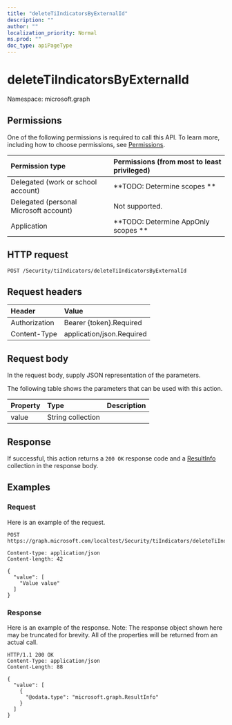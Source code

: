 ```yaml
---
title: "deleteTiIndicatorsByExternalId"
description: ""
author: ""
localization_priority: Normal
ms.prod: ""
doc_type: apiPageType
---
```


# deleteTiIndicatorsByExternalId

Namespace: microsoft.graph



## Permissions
One of the following permissions is required to call this API. To learn more, including how to choose permissions, see [Permissions](/concepts/permissions-reference.md).

|Permission type|Permissions (from most to least privileged)|
|:---|:---|
|Delegated (work or school account)|**TODO: Determine scopes **|
|Delegated (personal Microsoft account)|Not supported.|
|Application|**TODO: Determine AppOnly scopes **|

## HTTP request
<!-- {
  "blockType": "ignored"
}
-->
``` http
POST /Security/tiIndicators/deleteTiIndicatorsByExternalId
```

## Request headers
|Header|Value|
|:---|:---|
|Authorization|Bearer {token}.Required|
|Content-Type|application/json.Required|

## Request body
In the request body, supply JSON representation of the parameters.

The following table shows the parameters that can be used with this action.

|Property|Type|Description|
|:---|:---|:---|
|value|String collection||



## Response
If successful, this action returns a `200 OK` response code and a [ResultInfo](../resources/resultinfo.md) collection in the response body.

## Examples

### Request
Here is an example of the request.
<!-- {
  "blockType": "request",
  "name": "tiindicator_deletetiindicatorsbyexternalid"
}
-->
``` http
POST https://graph.microsoft.com/localtest/Security/tiIndicators/deleteTiIndicatorsByExternalId

Content-type: application/json
Content-length: 42

{
  "value": [
    "Value value"
  ]
}
```

### Response
Here is an example of the response. Note: The response object shown here may be truncated for brevity. All of the properties will be returned from an actual call.
<!-- {
  "blockType": "response",
  "truncated": true,
  "@odata.type": "collection(microsoft.graph.resultinfo)"
}
-->
``` http
HTTP/1.1 200 OK
Content-Type: application/json
Content-Length: 88

{
  "value": [
    {
      "@odata.type": "microsoft.graph.ResultInfo"
    }
  ]
}
```

